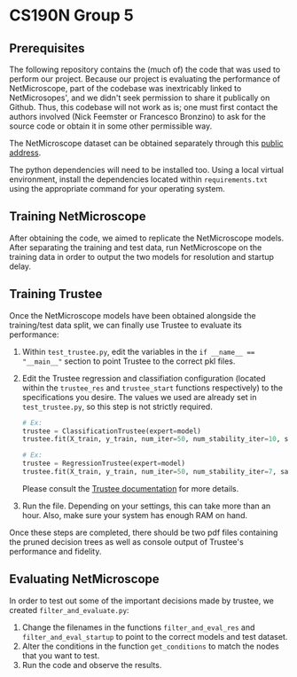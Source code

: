 # CS190N Group 5

## Prerequisites

The following repository contains the (much of) the code that was used to perform our project. Because our project is evaluating the 
performance of NetMicroscope, part of the codebase was inextricably linked to NetMicrosopes', and we didn't seek permission 
to share it publically on Github. Thus, this codebase will not work as is; one must first contact the authors involved 
(Nick Feemster or Francesco Bronzino) to ask for the source code or obtain it in some other permissible way.

The NetMicroscope dataset can be obtained separately through this [public address](https://fbronzino.com/projects/vinference/).

The python dependencies will need to be installed too. Using a local virtual environment, install the dependencies located within `requirements.txt` using the appropriate command for your operating system.

## Training NetMicroscope

After obtaining the code, we aimed to replicate the NetMicroscope models. After separating the training and test data, run NetMicroscope on the training data in order to output the two models for resolution and startup delay.

## Training Trustee

Once the NetMicroscope models have been obtained alongside the training/test data split, we can finally use Trustee to evaluate its performance: 
1. Within `test_trustee.py`, edit the variables in the `if __name__ == "__main__"` section to point Trustee to the correct pkl files. 
2. Edit the Trustee regression and classifiation configuration (located within the `trustee_res` and `trustee_start` functions respectively) to the specifications you desire. The values we used are already set in `test_trustee.py`, so this step is not strictly required.

    ```py
    # Ex:
    trustee = ClassificationTrustee(expert=model)
    trustee.fit(X_train, y_train, num_iter=50, num_stability_iter=10, samples_size=0.2, verbose=True)

    # Ex:
    trustee = RegressionTrustee(expert=model)
    trustee.fit(X_train, y_train, num_iter=50, num_stability_iter=7, samples_size=0.2, verbose=True)
    ```

    Please consult the [Trustee documentation](https://trusteeml.github.io) for more details.
3. Run the file. Depending on your settings, this can take more than an hour. Also, make sure your system has enough RAM on hand.

Once these steps are completed, there should be two pdf files containing the pruned decision trees as well as console output of Trustee's performance and fidelity.

## Evaluating NetMicroscope

In order to test out some of the important decisions made by trustee, we created `filter_and_evaluate.py`:

1. Change the filenames in the functions `filter_and_eval_res` and `filter_and_eval_startup` to point to the correct models and test dataset.
2. Alter the conditions in the function `get_conditions` to match the nodes that you want to test. 
3. Run the code and observe the results.

